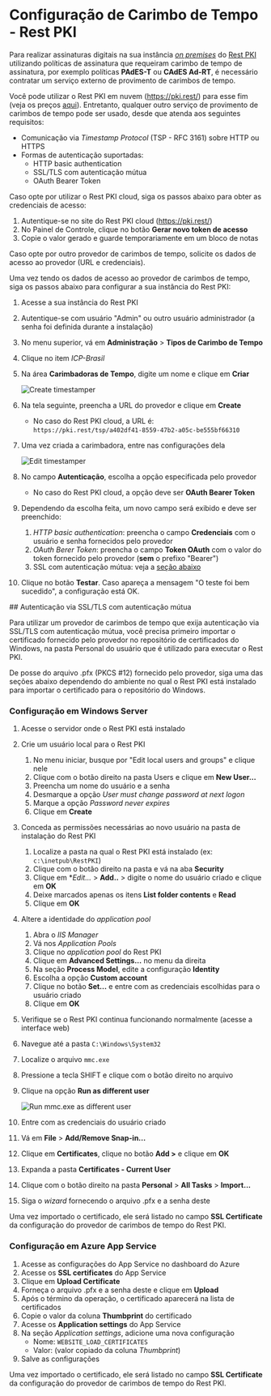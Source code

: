 ﻿# Configuração de Carimbo de Tempo - Rest PKI

Para realizar assinaturas digitais na sua instância [*on premises*](index.md) do [Rest PKI](../index.md) utilizando
políticas de assinatura que requeiram carimbo de tempo de assinatura, por exemplo políticas **PAdES-T** ou
**CAdES Ad-RT**, é necessário contratar um serviço externo de provimento de carimbos de tempo.

Você pode utilizar o Rest PKI em nuvem (https://pki.rest/) para esse fim (veja os preços [aqui](https://www.lacunasoftware.com/pt/certificate/#/restPlans)).
Entretanto, qualquer outro serviço de provimento de carimbos de tempo pode ser usado, desde que atenda aos seguintes requisitos:

* Comunicação via *Timestamp Protocol* (TSP - RFC 3161) sobre HTTP ou HTTPS
* Formas de autenticação suportadas:
  * HTTP basic authentication
  * SSL/TLS com autenticação mútua
  * OAuth Bearer Token

Caso opte por utilizar o Rest PKI cloud, siga os passos abaixo para obter as credenciais de acesso:

1. Autentique-se no site do Rest PKI cloud (https://pki.rest/)
1. No Painel de Controle, clique no botão **Gerar novo token de acesso**
1. Copie o valor gerado e guarde temporariamente em um bloco de notas

Caso opte por outro provedor de carimbos de tempo, solicite os dados de acesso ao provedor (URL e credenciais).

Uma vez tendo os dados de acesso ao provedor de carimbos de tempo, siga os passos abaixo para configurar a sua
instância do Rest PKI:

1. Acesse a sua instância do Rest PKI
1. Autentique-se com usuário "Admin" ou outro usuário administrador (a senha foi definida durante a instalação)
1. No menu superior, vá em **Administração** &gt; **Tipos de Carimbo de Tempo**
1. Clique no item *ICP-Brasil*
1. Na área **Carimbadoras de Tempo**, digite um nome e clique em **Criar**

   ![Create timestamper](../../../images/rest-pki/create-timestamper.png)

1. Na tela seguinte, preencha a URL do provedor e clique em **Create**
   * No caso do Rest PKI cloud, a URL é: `https://pki.rest/tsp/a402df41-8559-47b2-a05c-be555bf66310`
1. Uma vez criada a carimbadora, entre nas configurações dela

   ![Edit timestamper](../../../images/rest-pki/edit-timestamper.png)

1. No campo **Autenticação**, escolha a opção especificada pelo provedor
   * No caso do Rest PKI cloud, a opção deve ser **OAuth Bearer Token**
1. Dependendo da escolha feita, um novo campo será exibido e deve ser preenchido:
   1. *HTTP basic authentication*: preencha o campo **Credenciais** com o usuário e senha fornecidos pelo provedor
   1. *OAuth Berer Token*: preencha o campo **Token OAuth** com o valor do token fornecido pelo provedor (**sem** o prefixo "Bearer")
   1. SSL com autenticação mútua: veja a [seção abaixo](#ssl-mutual-auth)
1. Clique no botão **Testar**. Caso apareça a mensagem "O teste foi bem sucedido", a configuração está OK.

<a name="ssl-mutual-auth" />
## Autenticação via SSL/TLS com autenticação mútua

Para utilizar um provedor de carimbos de tempo que exija autenticação via SSL/TLS com autenticação mútua, você precisa
primeiro importar o certificado fornecido pelo provedor no repositório de certificados do Windows, na pasta Personal do
usuário que é utilizado para executar o Rest PKI.

De posse do arquivo .pfx (PKCS #12) fornecido pelo provedor, siga uma das seções abaixo dependendo do ambiente no qual o 
Rest PKI está instalado para importar o certificado para o repositório do Windows.

### Configuração em Windows Server

1. Acesse o servidor onde o Rest PKI está instalado
1. Crie um usuário local para o Rest PKI
   1. No menu iniciar, busque por "Edit local users and groups" e clique nele
   1. Clique com o botão direito na pasta Users e clique em **New User...**
   1. Preencha um nome do usuário e a senha
   1. Desmarque a opção *User must change password at next logon*
   1. Marque a opção *Password never expires*
   1. Clique em **Create**
1. Conceda as permissões necessárias ao novo usuário na pasta de instalação do Rest PKI
   1. Localize a pasta na qual o Rest PKI está instalado (ex: `c:\inetpub\RestPKI`)
   1. Clique com o botão direito na pasta e vá na aba **Security**
   1. Clique em **Edit...* &gt; **Add..** &gt; digite o nome do usuário criado e clique em **OK**
   1. Deixe marcados apenas os itens **List folder contents** e **Read**
   1. Clique em **OK**
1. Altere a identidade do *application pool*
   1. Abra o *IIS Manager*
   1. Vá nos *Application Pools*
   1. Clique no *application pool* do Rest PKI
   1. Clique em **Advanced Settings...** no menu da direita
   1. Na seção **Process Model**, edite a configuração **Identity**
   1. Escolha a opção **Custom account**
   1. Clique no botão **Set...** e entre com as credenciais escolhidas para o usuário criado
   1. Clique em **OK**
1. Verifique se o Rest PKI continua funcionando normalmente (acesse a interface web)
1. Navegue até a pasta `C:\Windows\System32`
1. Localize o arquivo `mmc.exe`
1. Pressione a tecla SHIFT e clique com o botão direito no arquivo
1. Clique na opção **Run as different user**

   ![Run mmc.exe as different user](../../../images/rest-pki/run-mmc-as-different-user.png)

1. Entre com as credenciais do usuário criado
1. Vá em **File** &gt; **Add/Remove Snap-in...**
1. Clique em **Certificates**, clique no botão **Add &gt;** e clique em **OK**
1. Expanda a pasta **Certificates - Current User**
1. Clique com o botão direito na pasta **Personal** &gt; **All Tasks** &gt; **Import...**
1. Siga o *wizard* fornecendo o arquivo .pfx e a senha deste

Uma vez importado o certificado, ele será listado no campo **SSL Certificate** da configuração do provedor de carimbos de tempo do Rest PKI.

### Configuração em Azure App Service

1. Acesse as configurações do App Service no dashboard do Azure
1. Acesse os **SSL certificates** do App Service
1. Clique em **Upload Certificate**
1. Forneça o arquivo .pfx e a senha deste e clique em **Upload**
1. Após o término da operação, o certificado aparecerá na lista de certificados
1. Copie o valor da coluna **Thumbprint** do certificado
1. Acesse os **Application settings** do App Service
1. Na seção *Application settings*, adicione uma nova configuração
   * Nome: `WEBSITE_LOAD_CERTIFICATES`
   * Valor: (valor copiado da coluna *Thumbprint*)
1. Salve as configurações

Uma vez importado o certificado, ele será listado no campo **SSL Certificate** da configuração do provedor de carimbos de tempo do Rest PKI.
